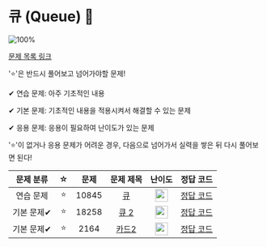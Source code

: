 # 큐 (Queue) 🏅

![100%](https://progress-bar.dev/3/?scale=3&title=progress&width=500&color=babaca&suffix=/3)

[문제 목록 링크](https://www.acmicpc.net/group/18172)

'⭐️'은 반드시 풀어보고 넘어가야할 문제!

✔ 연습 문제: 아주 기초적인 내용

✔ 기본 문제: 기초적인 내용을 적용시켜서 해결할 수 있는 문제

✔ 응용 문제: 응용이 필요하여 난이도가 있는 문제


'⭐️'이 없거나 응용 문제가 어려운 경우, 다음으로 넘어가서 실력을 쌓은 뒤 다시 풀어보면 된다!


| 문제 분류 | ☆ | 문제 | 문제 제목 | 난이도 | 정답 코드 |
| :--: | :--: | :--: | :--: | :--: | :--: |
| 연습 문제 | ⭐️ | 10845 | [큐](https://www.acmicpc.net/problem/10845) | <img height="25px" width="25px" src="https://static.solved.ac/tier_small/7.svg"/> | [정답 코드](../0x06/solutions/10845.cpp) |
| 기본 문제✔ | ⭐️ | 18258 | [큐 2](https://www.acmicpc.net/problem/18258) | <img height="25px" width="25px" src="https://static.solved.ac/tier_small/7.svg"/> | [정답 코드](../0x06/solutions/18258.cpp) |
| 기본 문제✔ | ⭐️ | 2164 | [카드2](https://www.acmicpc.net/problem/2164) | <img height="25px" width="25px" src="https://static.solved.ac/tier_small/7.svg"/> | [정답 코드](../0x06/solutions/2164.cpp) |
